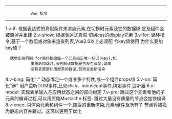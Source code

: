 ----------------------------------------------------------------
			   Vue 指令
----------------------------------------------------------------
  1.v-if: 根据表达式的真假条件来渲染元素,在切换时元素及它的数据绑
          定及组件会被毁掉并重建
  2.v-show: 根据表达式真假 切换css的display元素
  3.v-for: 循环指令,基于一个数组或对象来渲染列表,Vue2.0以上必须配
	  合key值使用
	  为什么要加key值？

	  就地复用机制:for循环都给每一个元素指定唯一标识(key),如
		       果重新加载时,会判断该数据是否发生改变,如果
		       没有会直接利用原来的数据,否则会重新渲染
  4.v-bing: 简化":" 动态绑定一个或者多个特性,或一个组件props值
  5.v-on: 简化"@" 用户监听DOM事件,比如click、mouseout事件,绑定事件
	  监听器
  6.v-model: 实现表单输入与应用状态之间的双向绑定
  7.v-pre: 跳过这个元素和他的子元素的编译过程,可以用原始Mustache
	  标签. 跳过大量没有质量的节点会加快编译
  8.v-once: 只渲染元素和组件一个,随后的重新渲染,元素/组件及所有子
	  节点将被视为静态内容并跳过。这可以更用于优化
	      